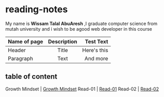 # reading-notes



My name is **Wissam Talal AbuAresh** ,I graduate computer science from mutah university and i wish to be agood web developer in this course

| Name of page      | Description | Test Text     |
| :---        |    :----:   |          ---: |
| Header      | Title       | Here's this   |
| Paragraph   | Text        | And more      |


## table of content 
       
Growth Mindset | [Growth Mindset](https://wissamtalal9.github.io/reading-note/Growth)
Read-01 | [Read-01](https://wissamtalal9.github.io/reading-note/read-01)
Read-02 | [Read-02](https://wissamtalal9.github.io/reading-note/Read-02)




 


